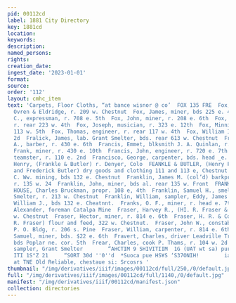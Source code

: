 ```yaml
---
pid: 00112cd
label: 1881 City Directory
key: 1881cd
location: 
keywords: 
description: 
named_persons: 
rights: 
creation_date: 
ingest_date: '2023-01-01'
format: 
source: 
order: '112'
layout: cmhc_item
text: 'Carpets, Floor Cloths, “at bance wisnor @ co’  FOX 135 FRE  Fox, David F. bkkpr
  Ovren & Eldridge, r. 209 w. Chestnut  Fox, James, miner, bds 225 e. 4th  Fox, James
  C., expressman, r. 708 e. 5th  Fox, John, miner, r. 208 e. 6th  Fox, John H., teamster,
  r. rear 223 w. 4th  Fox, Joseph, musician, r. 323 e. 12th  Fox, Minnie Miss, r.
  113 w. 5th  Fox, Thomas, engineer, r. rear 117 w. 4th  Fox, William IT., 1364 w.
  2d  Fralick, James, lab. Grant Smelter, bds. rear 613 w. Chestnut  Francis, Edgar
  A., barber, r. 430 e. 6th  Francis, Emmet, blksmith J. A. Quinlan, r. 110 e. 2d  Francis,
  Frank, miner, r. 430 e. 10th  Francis, John, engineer, r. 720 e. 7th  Francis, Joseph,
  teamster, r. 110 e. 2nd  Francisco, George, carpenter, bds. head _e. 7th  Frankle,
  Henry, (Frankle & Butler) r. Denyer, Colo  FEANKLE & BUTLER, (Henry Frankle, Louis
  and Frederick Butler) dry goods and clothing 111 and 113 e, Chestnut  Franklin,
  C. Ww. mining, bds 132 e. Chestnut  Franklin, James M. (col’d) barkpr, W. El. Jones,
  r. 135 w. 24  Franklin, John, miner, bds al. rear 135 w. Front  FRANKLIN PRINTING
  HOUSE, Charles Bruckman, propr. 108 e, 4th  Franklin, Samuel H., smelter, Grant
  Smelter, r. 213 w. Chestnut  Franklin, William, sampler, Eddy, James & Co  Franklin,
  William J., bds 132 e. Cheatnnt.  Franks, O. F., miner, r. head e. 7th  Fraser,
  Alexander, foreman Catalpa Mine  Fraser, Harvey R., (HI. R. Fraser & Co.) r. 322
  w. Chestnut  Fraser, Hector, miner, r. 814 e. 6th  Fraser, H. R. & Co., (Harvey
  R. Fraser) flour and feed, 322 w. Chestnut.  Fraser, John W., constable, basement
  P. O. Bldg, r. 206 s. Pine  Fraser, William, carpenter, r. 814 e. 6th  Frasier,
  Samuel, miner, bds. $22 e. 6th  Fravert, Charles, driver Leadville Transfer Co.
  bds Poplar ne. cor. 5th  Frear, Charles, cook P. Thams, r. 104 w. 2d  Frear, George,
  sampler, Grant Smelter        “AHCTIM 9 SHIVITIIM  1G (UAT wt sa) pur semoxnuesy  "7200S
  ITI 1S°Z 21     “SORT 30d ''0''d  *Suoca pue HS¥S ‘S37ONIH!        iarge buyers
  at TNE Old Reliable, chestaue si: Srcosrs '
thumbnail: "/img/derivatives/iiif/images/00112cd/full/250,/0/default.jpg"
full: "/img/derivatives/iiif/images/00112cd/full/1140,/0/default.jpg"
manifest: "/img/derivatives/iiif/00112cd/manifest.json"
collection: directories
---
```

